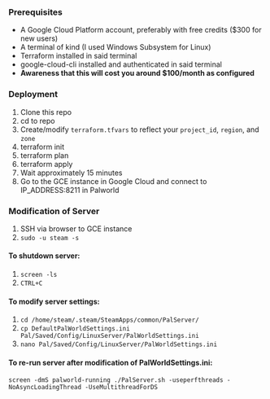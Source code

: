### Prerequisites

- A Google Cloud Platform account, preferably with free credits ($300 for new users)
- A terminal of kind (I used Windows Subsystem for Linux)
- Terraform installed in said terminal
- google-cloud-cli installed and authenticated in said terminal
- **Awareness that this will cost you around $100/month as configured**

### Deployment

1. Clone this repo
2. cd to repo
3. Create/modify `terraform.tfvars` to reflect your `project_id`, `region`, and `zone`
3. terraform init
4. terraform plan
5. terraform apply
6. Wait approximately 15 minutes
7. Go to the GCE instance in Google Cloud and connect to IP_ADDRESS:8211 in Palworld

### Modification of Server

1. SSH via browser to GCE instance
2. `sudo -u steam -s`

#### To shutdown server:

1. `screen -ls`
2. `CTRL+C`

#### To modify server settings:

1. `cd /home/steam/.steam/SteamApps/common/PalServer/`
2. `cp DefaultPalWorldSettings.ini Pal/Saved/Config/LinuxServer/PalWorldSettings.ini`
3. `nano Pal/Saved/Config/LinuxServer/PalWorldSettings.ini`

#### To re-run server after modification of PalWorldSettings.ini:

`screen -dmS palworld-running ./PalServer.sh -useperfthreads -NoAsyncLoadingThread -UseMultithreadForDS`